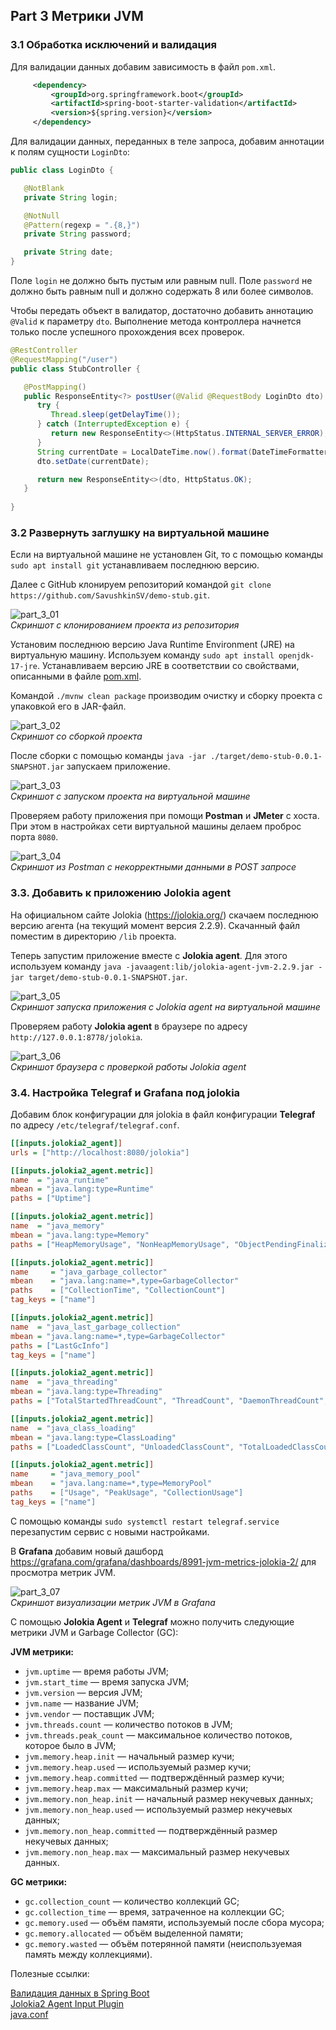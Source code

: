 ## Part 3 Метрики JVM

### 3.1 Обработка исключений и валидация

Для валидации данных добавим зависимость в файл `pom.xml`.

```xml
     <dependency>
         <groupId>org.springframework.boot</groupId>
         <artifactId>spring-boot-starter-validation</artifactId>
         <version>${spring.version}</version>
     </dependency>
```

Для валидации данных, переданных в теле запроса, добавим аннотации к полям сущности `LoginDto`:

```java
public class LoginDto {

   @NotBlank
   private String login;

   @NotNull
   @Pattern(regexp = ".{8,}")
   private String password;

   private String date;
}
```

Поле `login` не должно быть пустым или равным null.
Поле `password` не должно быть равным null и должно содержать 8 или более символов.

Чтобы передать объект в валидатор, достаточно добавить аннотацию `@Valid` к параметру `dto`.
Выполнение метода контроллера начнется только после успешного прохождения всех проверок.

```java
@RestController
@RequestMapping("/user")
public class StubController {

   @PostMapping()
   public ResponseEntity<?> postUser(@Valid @RequestBody LoginDto dto) {
      try {
         Thread.sleep(getDelayTime());
      } catch (InterruptedException e) {
         return new ResponseEntity<>(HttpStatus.INTERNAL_SERVER_ERROR);
      }
      String currentDate = LocalDateTime.now().format(DateTimeFormatter.ofPattern("yyyy-MM-dd HH:mm:ss"));
      dto.setDate(currentDate);

      return new ResponseEntity<>(dto, HttpStatus.OK);
   }
    
}
```

### 3.2 Развернуть заглушку на виртуальной машине

Если на виртуальной машине не установлен Git, то с помощью команды `sudo apt install git` устанавливаем последнюю версию.

Далее с GitHub клонируем репозиторий командой `git clone https://github.com/SavushkinSV/demo-stub.git`.

![part_3_01](images/part_3_01.png "Скриншот с клонированием проекта из репозитория") \
*Скриншот с клонированием проекта из репозитория*

Установим последнюю версию Java Runtime Environment (JRE) на виртуальную машину. Используем команду `sudo apt install openjdk-17-jre`.
Устанавливаем версию JRE в соответствии со свойствами, описанными в файле [pom.xml](../pom.xml).

Командой `./mvnw clean package` производим очистку и сборку проекта с упаковкой его в JAR-файл.

![part_3_02](images/part_3_02.png "Скриншот со сборкой проекта") \
*Скриншот со сборкой проекта*

После сборки с помощью команды `java -jar ./target/demo-stub-0.0.1-SNAPSHOT.jar` запускаем приложение.

![part_3_03](images/part_3_03.png "Скриншот с запуском проекта на виртуальной машине") \
*Скриншот с запуском проекта на виртуальной машине*

Проверяем работу приложения при помощи **Postman** и **JMeter** с хоста.
При этом в настройках сети виртуальной машины делаем проброс порта `8080`.

![part_3_04](images/part_3_04.png "Скриншот из Postman с некорректными данными в POST запросе") \
*Скриншот из Postman с некорректными данными в POST запросе*

### 3.3. Добавить к приложению Jolokia agent

На официальном сайте Jolokia (https://jolokia.org/) скачаем последнюю версию агента (на текущий момент версия 2.2.9).
Скачанный файл поместим в директорию `/lib` проекта.

Теперь запустим приложение вместе с **Jolokia agent**. Для этого используем команду `java -javaagent:lib/jolokia-agent-jvm-2.2.9.jar -jar target/demo-stub-0.0.1-SNAPSHOT.jar`.

![part_3_05](images/part_3_05.png "Скриншот запуска приложения с Jolokia agent на виртуальной машине") \
*Скриншот запуска приложения с Jolokia agent на виртуальной машине*

Проверяем работу **Jolokia agent** в браузере по адресу `http://127.0.0.1:8778/jolokia`.

![part_3_06](images/part_3_06.png "Скриншот браузера с проверкой работы Jolokia agent") \
*Скриншот браузера с проверкой работы Jolokia agent*

### 3.4. Настройка Telegraf и Grafana под jolokia

Добавим блок конфигурации для jolokia в файл конфигурации **Telegraf** по адресу `/etc/telegraf/telegraf.conf`.

```ini
[[inputs.jolokia2_agent]]
urls = ["http://localhost:8080/jolokia"]

[[inputs.jolokia2_agent.metric]]
name  = "java_runtime"
mbean = "java.lang:type=Runtime"
paths = ["Uptime"]

[[inputs.jolokia2_agent.metric]]
name  = "java_memory"
mbean = "java.lang:type=Memory"
paths = ["HeapMemoryUsage", "NonHeapMemoryUsage", "ObjectPendingFinalizationCount"]

[[inputs.jolokia2_agent.metric]]
name     = "java_garbage_collector"
mbean    = "java.lang:name=*,type=GarbageCollector"
paths    = ["CollectionTime", "CollectionCount"]
tag_keys = ["name"]

[[inputs.jolokia2_agent.metric]]
name  = "java_last_garbage_collection"
mbean = "java.lang:name=*,type=GarbageCollector"
paths = ["LastGcInfo"]
tag_keys = ["name"]

[[inputs.jolokia2_agent.metric]]
name  = "java_threading"
mbean = "java.lang:type=Threading"
paths = ["TotalStartedThreadCount", "ThreadCount", "DaemonThreadCount", "PeakThreadCount"]

[[inputs.jolokia2_agent.metric]]
name  = "java_class_loading"
mbean = "java.lang:type=ClassLoading"
paths = ["LoadedClassCount", "UnloadedClassCount", "TotalLoadedClassCount"]

[[inputs.jolokia2_agent.metric]]
name     = "java_memory_pool"
mbean    = "java.lang:name=*,type=MemoryPool"
paths    = ["Usage", "PeakUsage", "CollectionUsage"]
tag_keys = ["name"]
```

С помощью команды `sudo systemctl restart telegraf.service` перезапустим сервис с новыми настройками.

В **Grafana** добавим новый дашборд https://grafana.com/grafana/dashboards/8991-jvm-metrics-jolokia-2/ для просмотра метрик JVM.

![part_3_07](images/part_3_07.png "Скриншот визуализации метрик JVM в Grafana") \
*Скриншот визуализации метрик JVM в Grafana*

С помощью **Jolokia Agent** и **Telegraf** можно получить следующие метрики JVM и Garbage Collector (GC):

**JVM метрики:**
* `jvm.uptime` — время работы JVM;
* `jvm.start_time` — время запуска JVM;
* `jvm.version` — версия JVM;
* `jvm.name` — название JVM;
* `jvm.vendor` — поставщик JVM;
* `jvm.threads.count` — количество потоков в JVM;
* `jvm.threads.peak_count` — максимальное количество потоков, которое было в JVM;
* `jvm.memory.heap.init` — начальный размер кучи;
* `jvm.memory.heap.used` — используемый размер кучи;
* `jvm.memory.heap.committed` — подтверждённый размер кучи;
* `jvm.memory.heap.max` — максимальный размер кучи;
* `jvm.memory.non_heap.init` — начальный размер некучевых данных;
* `jvm.memory.non_heap.used` — используемый размер некучевых данных;
* `jvm.memory.non_heap.committed` — подтверждённый размер некучевых данных;
* `jvm.memory.non_heap.max` — максимальный размер некучевых данных.

**GC метрики:**
* `gc.collection_count` — количество коллекций GC;
* `gc.collection_time` — время, затраченное на коллекции GC;
* `gc.memory.used` — объём памяти, используемый после сбора мусора;
* `gc.memory.allocated` — объём выделенной памяти;
* `gc.memory.wasted` — объём потерянной памяти (неиспользуемая память между коллекциями).

Полезные ссылки:

[Валидация данных в Spring Boot](https://struchkov.dev/blog/ru/spring-boot-validation/) \
[Jolokia2 Agent Input Plugin](https://github.com/influxdata/telegraf/blob/master/plugins/inputs/jolokia2_agent/README.md) \
[java.conf](https://github.com/influxdata/telegraf/blob/master/plugins/inputs/jolokia2_agent/examples/java.conf)